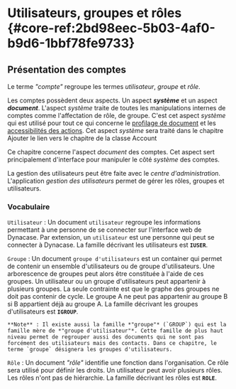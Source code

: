 # Utilisateurs, groupes et rôles {#core-ref:2bd98eec-5b03-4af0-b9d6-1bbf78fe9733}
 
## Présentation des comptes

Le terme _"compte"_ regroupe les termes _utilisateur_, _groupe_ et _rôle_. 

Les comptes possèdent deux aspects. Un aspect **_système_** et un aspect **_document_**. L'aspect _système_ traite de toutes les manipulations internes de comptes comme l'affectation de rôle, de groupe. C'est cet aspect _système_ qui est utilisé pour tout ce qui concerne le [profilage de document](#core-ref:ce576351-dbe6-45d1-8097-f9573502b651) et les [accessibilités des actions](#core-ref:a98b72ea-c063-4907-abc4-e5171ab55e59). Cet aspect _système_ sera traité dans le chapitre <span class="fixme" data-assignedto="MCO">Ajouter le lien vers le chapitre de la classe Account</span>

Ce chapitre concerne l'aspect _document_ des comptes. Cet aspect sert principalement d'interface pour manipuler le côté _système_ des comptes.

La gestion des utilisateurs peut être faite avec le _centre d'administration_. L'application _gestion des utilisateurs_ permet de gérer les rôles, groupes et utilisateurs.

### Vocabulaire

`Utilisateur`
: Un document `utilisateur` regroupe les informations permettant à une personne de se connecter sur l'interface web de Dynacase. Par extension, un `utilisateur` est une personne qui peut se connecter à Dynacase. La famille décrivant les utilisateurs est **`IUSER`**.

`Groupe`
: Un document `groupe d'utilisateurs` est un container qui permet de contenir un ensemble d'utilisateurs ou de groupe d'utilisateurs. Une arborescence de groupes peut alors être constituée à l'aide de ces groupes. Un utilisateur ou un groupe d'utilisateurs peut appartenir à plusieurs groupes. La seule contrainte est que le graphe des groupes ne doit pas contenir de cycle. Le groupe A ne peut pas appartenir au groupe B si B appartient déjà au groupe A. La famille décrivant les groupes d'utilisateurs est **`IGROUP`**.
    
    **Note** : Il existe aussi la famille *"groupe"* (`GROUP`) qui est la famille mère de *"groupe d'utilisateur"*. Cette famille de plus haut niveau permet de regrouper aussi des documents qui ne sont pas forcément des utilisateurs mais des contacts. Dans ce chapitre, le terme `groupe` désignera les groupes d'utilisateurs.
    
`Rôle`
: Un document _"rôle"_ identifie une fonction dans l'organisation. Ce rôle sera utilisé pour définir les droits. Un utilisateur peut avoir plusieurs rôles. Les rôles n'ont pas de hiérarchie. La famille décrivant les rôles est **`ROLE`**.

